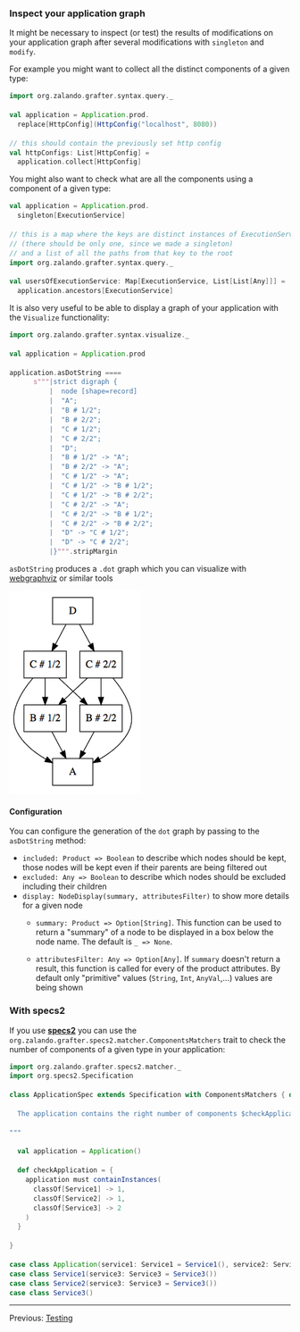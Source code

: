 ### Inspect your application graph

It might be necessary to inspect (or test) the results of modifications on your application graph after several modifications with
`singleton` and `modify`.

For example you might want to collect all the distinct components of a given type:

```scala
import org.zalando.grafter.syntax.query._

val application = Application.prod.
  replace[HttpConfig](HttpConfig("localhost", 8080))

// this should contain the previously set http config
val httpConfigs: List[HttpConfig] =
  application.collect[HttpConfig]

```

You might also want to check what are all the components using a component of a given type:
```scala
val application = Application.prod.
  singleton[ExecutionService]

// this is a map where the keys are distinct instances of ExecutionService
// (there should be only one, since we made a singleton)
// and a list of all the paths from that key to the root
import org.zalando.grafter.syntax.query._

val usersOfExecutionService: Map[ExecutionService, List[List[Any]]] =
  application.ancestors[ExecutionService]
```

It is also very useful to be able to display a graph of your application with the `Visualize` functionality:

```scala
import org.zalando.grafter.syntax.visualize._

val application = Application.prod

application.asDotString ====
      s"""|strict digraph {
          |  node [shape=record] 
          |  "A";
          |  "B # 1/2";
          |  "B # 2/2";
          |  "C # 1/2";
          |  "C # 2/2";
          |  "D";
          |  "B # 1/2" -> "A";
          |  "B # 2/2" -> "A";
          |  "C # 1/2" -> "A";
          |  "C # 1/2" -> "B # 1/2";
          |  "C # 1/2" -> "B # 2/2";
          |  "C # 2/2" -> "A";
          |  "C # 2/2" -> "B # 1/2";
          |  "C # 2/2" -> "B # 2/2";
          |  "D" -> "C # 1/2";
          |  "D" -> "C # 2/2";
          |}""".stripMargin 
```

`asDotString` produces a `.dot` graph which you can visualize with [webgraphviz](http://www.webgraphviz.com) or similar tools

![webgraphviz](webgraphviz-example.png)

#### Configuration

You can configure the generation of the `dot` graph by passing to the `asDotString` method:

 - `included: Product => Boolean` to describe which nodes should be kept, those nodes will be kept even if their parents are
 being filtered out
 - `excluded: Any => Boolean` to describe which nodes should be excluded including their children
 - `display: NodeDisplay(summary, attributesFilter)` to show more details for a given node
     - `summary: Product => Option[String]`. This function can be used to return a "summary" of a node to be displayed in a 
        box below the node name. The default is `_ => None`.

     - `attributesFilter: Any => Option[Any]`. If `summary` doesn't return a result, this function is called for every
        of the product attributes. By default only "primitive" values (`String`, `Int`, `AnyVal`,...) values are being shown

### With specs2

If you use [**specs2**](http://specs2.org) you can use the `org.zalando.grafter.specs2.matcher.ComponentsMatchers` trait
to check the number of components of a given type in your application:
```scala
import org.zalando.grafter.specs2.matcher._
import org.specs2.Specification

class ApplicationSpec extends Specification with ComponentsMatchers { def is = s2"""

  The application contains the right number of components $checkApplication

"""

  val application = Application()

  def checkApplication = {
    application must containInstances(
      classOf[Service1] -> 1,
      classOf[Service2] -> 1,
      classOf[Service3] -> 2
    )
  }

}

case class Application(service1: Service1 = Service1(), service2: Service2 = Service2())
case class Service1(service3: Service3 = Service3())
case class Service2(service3: Service3 = Service3())
case class Service3()
``` 

----
Previous: [Testing](testing.md)
